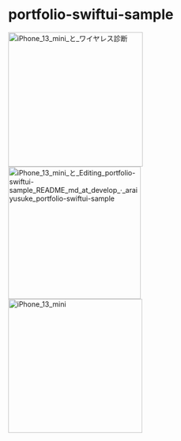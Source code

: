 #  portfolio-swiftui-sample

<img width="272" alt="iPhone_13_mini_と_ワイヤレス診断" src="https://user-images.githubusercontent.com/1781289/177058669-f4d35d49-695f-40fd-ae9f-08130a33780c.png">

<img width="268" alt="iPhone_13_mini_と_Editing_portfolio-swiftui-sample_README_md_at_develop_·_araiyusuke_portfolio-swiftui-sample" src="https://user-images.githubusercontent.com/1781289/177058688-e5296506-c4c1-43d5-8bb8-ab28b261fcc9.png">


<img width="271" alt="iPhone_13_mini" src="https://user-images.githubusercontent.com/1781289/177058661-239354e2-dcff-4a51-a881-9d52ef69d3e5.png">


